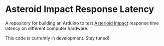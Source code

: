 # Asteroid Impact Response Latency
A repository for building an Arduino to test [Asterioid Impact](https://github.com/richardhuskey/asteroid_impact) response time latency on different computer hardware.

This code is currently in development. Stay tuned!
